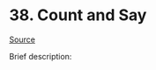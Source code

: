 # 38. Count and Say

[Source](https://leetcode.com/problems/count-and-say/?envType=daily-question&envId=2025-04-18)

Brief description:
